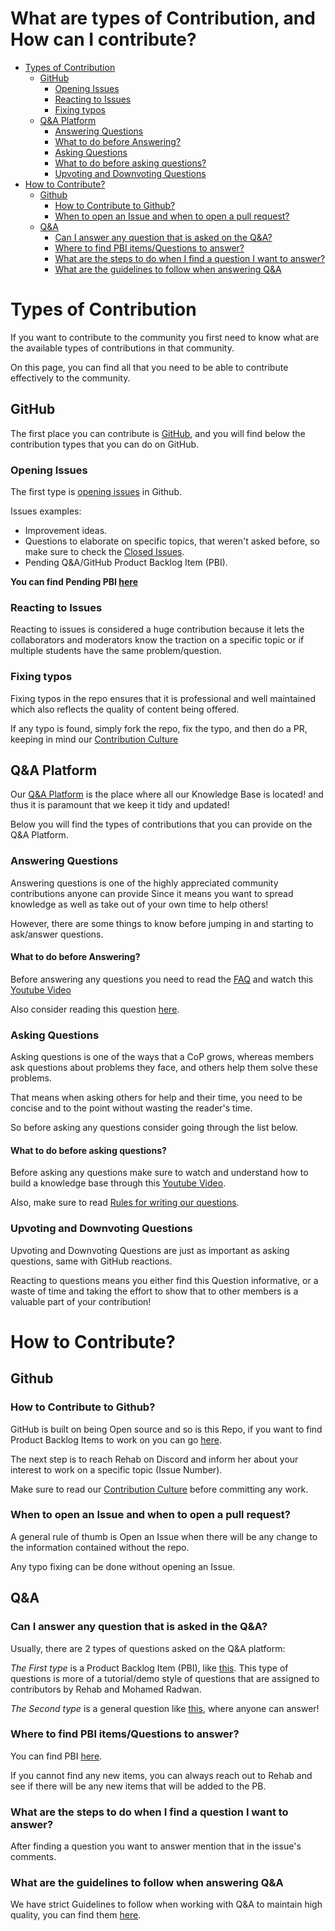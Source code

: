 # What are types of Contribution, and How can I contribute? 

- [Types of Contribution](#types-of-contribution)
  - [GitHub](#github)
    - [Opening Issues](#opening-issues)
    - [Reacting to Issues](#reacting-to-issues)
    - [Fixing typos](#fixing-typos)
  - [Q&A Platform](#qa-platform)
    - [Answering Questions](#answering-questions)
    - [What to do before Answering?](#what-to-do-before-answering)
    - [Asking Questions](#asking-questions)
    - [What to do before asking questions?](#what-to-do-before-asking-questions)
    - [Upvoting and Downvoting Questions](#upvoting-and-downvoting-questions)
- [How to Contribute?](#how-to-contribute)
  - [Github](#github-1)
    - [How to Contribute to Github?](#how-to-contribute-to-github)
    - [When to open an Issue and when to open a pull request?](#when-to-open-an-issue-and-when-to-open-a-pull-request)
  - [Q&A](#qa)
    - [Can I answer any question that is asked on the Q&A?](#can-i-answer-any-question-that-is-asked-on-the-qa)
    - [Where to find PBI items/Questions to answer?](#where-to-find-pbi-itemsquestions-to-answer)
    - [What are the steps to do when I find a question I want to answer?](#what-are-the-steps-to-do-when-i-find-a-question-i-want-to-answer)
    - [What are the guidelines to follow when answering Q&A](#what-are-the-guidelines-to-follow-when-answering-qa)


# Types of Contribution

If you want to contribute to the community you first need to know what are the available types of contributions in that community.

On this page, you can find all that you need to be able to contribute effectively to the community.

## GitHub

The first place you can contribute is [GitHub](https://github.com/), and you will find below the contribution types that you can do on GitHub.

### Opening Issues

The first type is [opening issues](https://github.com/MohamedRadwan-DevOps/devops-step-by-step/issues/new) in Github.

Issues examples:

- Improvement ideas.
- Questions to elaborate on specific topics, that weren't asked before, so make sure to check the [Closed Issues](https://github.com/MohamedRadwan-DevOps/devops-step-by-step/issues?q=is%3Aissue+is%3Aclosed).
- Pending Q&A/GitHub Product Backlog Item (PBI).

**You can find Pending PBI [here](https://github.com/MohamedRadwan-DevOps?tab=projects)**

### Reacting to Issues

Reacting to issues is considered a huge contribution because it lets the collaborators and moderators know the traction on a specific topic or if multiple students have the same problem/question.

### Fixing typos

Fixing typos in the repo ensures that it is professional and well maintained which also reflects the quality of content being offered.

If any typo is found, simply fork the repo, fix the typo, and then do a PR, keeping in mind our [Contribution Culture](contribution-culture.md)

## Q&A Platform

Our [Q&A Platform](https://devopsvisionsqa.mohamedradwan.com/) is the place where all our Knowledge Base is located! and thus it is paramount that we keep it tidy and updated!

Below you will find the types of contributions that you can provide on the Q&A Platform.

### Answering Questions

Answering questions is one of the highly appreciated community contributions anyone can provide Since it means you want to spread knowledge as well as take out of your own time to help others!

However, there are some things to know before jumping in and starting to ask/answer questions.

#### What to do before Answering?

Before answering any questions you need to read the [FAQ](../../faq.md) and watch this [Youtube Video](https://www.youtube.com/watch?v=C3sPXx4Hzmw)

Also consider reading this question [here](http://devopsvisionsqa.mohamedradwan.com/?qa=65/what-i-need-to-do-before-using-our-q%26a-platform&show=66#a66).

### Asking Questions

Asking questions is one of the ways that a CoP grows, whereas members ask questions about problems they face, and others help them solve these problems.

That means when asking others for help and their time, you need to be concise and to the point without wasting the reader's time.

So before asking any questions consider going through the list below.

#### What to do before asking questions?

Before asking any questions make sure to watch and understand how to build a knowledge base through this [Youtube Video](https://www.youtube.com/watch?v=C3sPXx4Hzmw).

Also, make sure to read [Rules for writing our questions](https://github.com/MohamedRadwan-DevOps/devops-step-by-step/issues/2).

### Upvoting and Downvoting Questions

Upvoting and Downvoting Questions are just as important as asking questions, same with GitHub reactions.

Reacting to questions means you either find this Question informative, or a waste of time and taking the effort to show that to other members is a valuable part of your contribution!

# How to Contribute?

## Github

### How to Contribute to Github?

GitHub is built on being Open source and so is this Repo, if you want to find Product Backlog Items to work on you can go [here](https://github.com/MohamedRadwan-DevOps?tab=projects).

The next step is to reach Rehab on Discord and inform her about your interest to work on a specific topic (Issue Number).

Make sure to read our [Contribution Culture](contribution-culture.md) before committing any work.

### When to open an Issue and when to open a pull request?

A general rule of thumb is Open an Issue when there will be any change to the information contained without the repo.

Any typo fixing can be done without opening an Issue.

## Q&A

### Can I answer any question that is asked in the Q&A?

Usually, there are 2 types of questions asked on the Q&A platform:

_The First type_ is a Product Backlog Item (PBI), like [this](http://devopsvisionsqa.mohamedradwan.com/?qa=511/what-are-the-steps-make-deploy-infrastructure-application&show=511#q511). This type of questions is more of a tutorial/demo style of questions that are assigned to contributors by Rehab and Mohamed Radwan.

_The Second type_ is a general question like [this](http://devopsvisionsqa.mohamedradwan.com/?qa=194/the-code-coverage-value-lines-lower-than-the-minimum-value-60%25), where anyone can answer!


### Where to find PBI items/Questions to answer?

You can find PBI [here](https://github.com/MohamedRadwan-DevOps?tab=projects).

If you cannot find any new items, you can always reach out to Rehab and see if there will be any new items that will be added to the PB.

### What are the steps to do when I find a question I want to answer?

After finding a question you want to answer mention that in the issue's comments.

### What are the guidelines to follow when answering Q&A

We have strict Guidelines to follow when working with Q&A to maintain high quality, you can find them [here](Guidlines-to-write-Q-A-demos.md).

